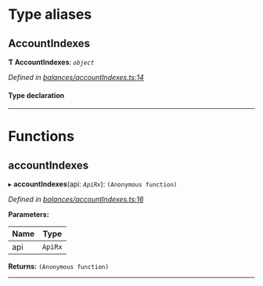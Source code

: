 

# Type aliases

<a id="accountindexes"></a>

##  AccountIndexes

**Ƭ AccountIndexes**: *`object`*

*Defined in [balances/accountIndexes.ts:14](https://github.com/polkadot-js/api/blob/2751491/packages/api-derive/src/balances/accountIndexes.ts#L14)*

#### Type declaration

[index: `string`]: `AccountIndex`

___

# Functions

<a id="accountindexes-1"></a>

##  accountIndexes

▸ **accountIndexes**(api: *`ApiRx`*): `(Anonymous function)`

*Defined in [balances/accountIndexes.ts:16](https://github.com/polkadot-js/api/blob/2751491/packages/api-derive/src/balances/accountIndexes.ts#L16)*

**Parameters:**

| Name | Type |
| ------ | ------ |
| api | `ApiRx` |

**Returns:** `(Anonymous function)`

___

